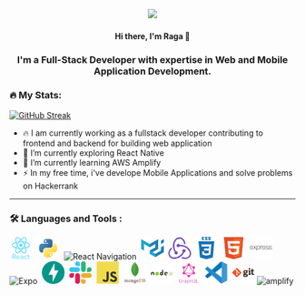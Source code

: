 <p align="center">
<img src="https://geographical.co.uk/wp-content/uploads/somalaya-mountain-range-title.jpg" align="center alt="banner"/>
</p>
<div id="header" align="center">
          <h4>Hi there, I'm Raga 👋</h4>
          <h3>I'm a Full-Stack Developer with expertise in Web and Mobile Application Development.</h3>
</div>

### :fire: My Stats:
[![GitHub Streak](http://github-readme-streak-stats.herokuapp.com?user=JaiRaga&theme=dark)](https://git.io/streak-stats)

- :fire: I am currently working as a fullstack developer contributing to frontend and backend for building web application
- 🔭 I’m currently exploring React Native
- 🌱 I’m currently learning AWS Amplify
- :zap: In my free time, i've develope Mobile Applications and solve problems on Hackerrank

---

### :hammer_and_wrench: Languages and Tools :
<div>
  <img src="https://github.com/devicons/devicon/blob/master/icons/react/react-original-wordmark.svg" title="React" alt="React" width="40" height="40"/>&nbsp;
  <img src="https://github.com/devicons/devicon/blob/master/icons/python/python-original.svg" title="Python" alt="Python" width="40" height="40"/>&nbsp;
  <img src="https://pbs.twimg.com/profile_images/1156727030827716608/gppZ606-_400x400.png" title="React Navigastion" alt="React Navigation" width="40" height="40"/>&nbsp;
  <img src="https://github.com/devicons/devicon/blob/master/icons/materialui/materialui-original.svg" title="Material UI" alt="Material UI" width="40" height="40"/>&nbsp;
  <img src="https://github.com/devicons/devicon/blob/master/icons/redux/redux-original.svg" title="Redux" alt="Redux " width="40" height="40"/>&nbsp;
  <img src="https://github.com/devicons/devicon/blob/master/icons/css3/css3-plain-wordmark.svg"  title="CSS3" alt="CSS" width="40" height="40"/>&nbsp;
  <img src="https://github.com/devicons/devicon/blob/master/icons/html5/html5-original.svg" title="HTML5" alt="HTML" width="40" height="40"/>&nbsp;
  <img src="https://github.com/devicons/devicon/blob/master/icons/express/express-original-wordmark.svg" title="Express" alt="Express" width="40" height="40"/>&nbsp;
  <img src="https://res.cloudinary.com/crunchbase-production/image/upload/c_lpad,f_auto,q_auto:eco,dpr_1/q4q8emquy5eivdz4quk7" title="Expo" alt="Expo" width="40" height="40"/>&nbsp;
  <img src="https://github.com/devicons/devicon/blob/master/icons/fastapi/fastapi-original.svg" title="FastAPI" alt="FastAPI" width="40" height="40"/>&nbsp;
  <img src="https://github.com/devicons/devicon/blob/master/icons/slack/slack-original.svg" title="Slack" alt="Slack" width="40" height="40"/>&nbsp;
  <img src="https://github.com/devicons/devicon/blob/master/icons/javascript/javascript-original.svg" title="JavaScript" alt="JavaScript" width="40" height="40"/>&nbsp;
  <img src="https://github.com/devicons/devicon/blob/master/icons/mongodb/mongodb-original-wordmark.svg" title="MongoDb"  alt="MongoDb" width="40" height="40"/>&nbsp;
  <img src="https://github.com/devicons/devicon/blob/master/icons/nodejs/nodejs-original-wordmark.svg" title="NodeJS" alt="NodeJS" width="40" height="40"/>&nbsp;
  <img src="https://github.com/devicons/devicon/blob/master/icons/graphql/graphql-plain-wordmark.svg" title="GraphQL" alt="GraphQL" width="40" height="40"/>&nbsp;
  <img src="https://github.com/devicons/devicon/blob/master/icons/vscode/vscode-original.svg" title="VSCODE" alt="vscode" width="40" height="40"/>&nbsp;
  <img src="https://github.com/devicons/devicon/blob/master/icons/git/git-original-wordmark.svg" title="Git" **alt="Git" width="40" height="40"/>
  <img src="https://pbs.twimg.com/profile_images/1114309924551417856/FKA4cm2x_400x400.png" title="amplify" alt="amplify" width="40" height="40"/>&nbsp;
</div>

